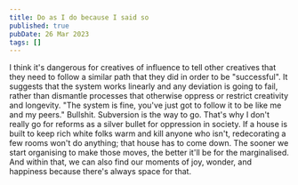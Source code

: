 ```yaml
---
title: Do as I do because I said so
published: true
pubDate: 26 Mar 2023
tags: []
---
```


I think it's dangerous for creatives of influence to tell other creatives that they need to follow a similar path that they did in order to be "successful". It suggests that the system works linearly and any deviation is going to fail, rather than dismantle processes that otherwise oppress or restrict creativity and longevity. "The system is fine, you've just got to follow it to be like me and my peers." Bullshit. Subversion is the way to go. That's why I don't really go for reforms as a silver bullet for oppression in society. If a house is built to keep rich white folks warm and kill anyone who isn't, redecorating a few rooms won't do anything; that house has to come down. The sooner we start organising to make those moves, the better it'll be for the marginalised. And within that, we can also find our moments of joy, wonder, and happiness because there's always space for that.